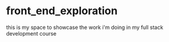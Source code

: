 # front_end_exploration

this is my space to showcase the work i'm doing in my full stack development course
